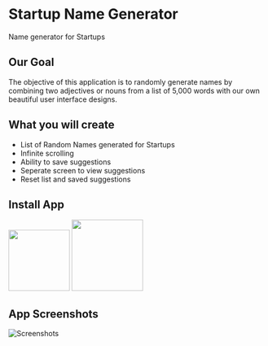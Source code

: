 # Startup Name Generator

Name generator for Startups

## Our Goal

The objective of this application is to randomly generate names by combining two adjectives or nouns from a list of 5,000 words
 with our own beautiful user interface designs. 

## What you will create

- List of Random Names generated for Startups
- Infinite scrolling
- Ability to save suggestions
- Seperate screen to view suggestions
- Reset list and saved suggestions

## Install App
<!-- [Android Play Store](https://play.google.com/store/apps/details?id=com.devengoratela.startupnames) -->

<!-- [Apple App Store](https://apps.apple.com/us/app/startup-names-generator/id1607533322) -->

[<img src="https://github.com/devenkhatri/flutter_startup_namer/blob/main/common/download_on_the_App_Store_Badge_US-UK_blk.png" width="120">](https://apps.apple.com/us/app/startup-names-generator/id1607533322)
[<img src="https://github.com/devenkhatri/flutter_startup_namer/blob/main/common/google-play-badge.png" width="140">](https://play.google.com/store/apps/details?id=com.devengoratela.startupnames)


## App Screenshots
![Screenshots](https://github.com/devenkhatri/flutter_startup_namer/blob/main/common/screenshots/screenshots.gif)
